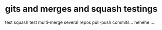 # gits and merges and squash testings
test squash
test multi-merge
several repos pull-push
commits... hehehe
....
